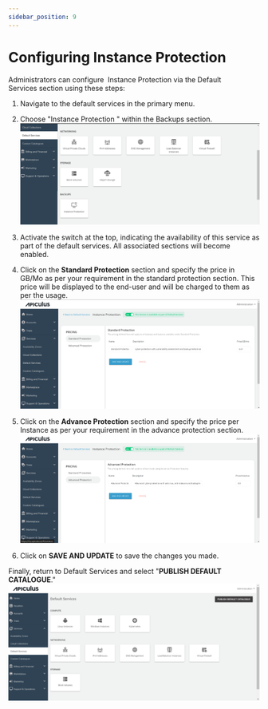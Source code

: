 ```yaml
---
sidebar_position: 9
---
```

# Configuring Instance Protection

Administrators can configure  Instance Protection via the Default Services section using these steps:

1. Navigate to the default services in the primary menu.
2. Choose "Instance Protection " within the Backups section.
	![Configuring Instance Protection](img/ConfiguringInstanceProtection1.png)

3. Activate the switch at the top, indicating the availability of this service as part of the default services. All associated sections will become enabled.

4. Click on the **Standard Protection** section and specify the price in GB/Mo as per your requirement in the standard protection section. This price will be displayed to the end-user and will be charged to them as per the usage.
	![Configuring Instance Protection](img/ConfiguringInstanceProtection2.png)

5. Click on the **Advance Protection** section and specify the price per Instance as per your requirement in the advance protection section.
	![Configuring Instance Protection](img/ConfiguringInstanceProtection3.png)

6. Click on **SAVE AND UPDATE** to save the changes you made.

Finally, return to Default Services and select "**PUBLISH DEFAULT CATALOGUE**."
![Configuring Instance Protection](img/ConfiguringInstanceProtection4.png)
